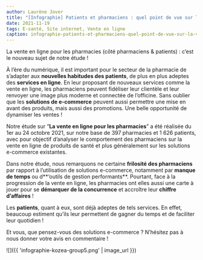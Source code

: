 ```yaml
---
author: Laurène Jover
title: "[Infographie] Patients et pharmaciens : quel point de vue sur la vente en ligne ?"
date: 2021-11-19
tags: E-santé, Site internet, Vente en ligne
caption: infographie-patients-et-pharmaciens-quel-point-de-vue-sur-la-vente-en-ligne.webp
---
```


La vente en ligne pour les pharmacies (côté pharmaciens & patients) : c’est le nouveau sujet de notre étude !

À l’ère du numérique, il est important pour le secteur de la pharmacie de s’adapter aux **nouvelles habitudes des patients**, de plus en plus adeptes des **services en ligne**. En leur proposant de nouveaux services comme la vente en ligne, les pharmaciens peuvent fidéliser leur clientèle et leur renvoyer une image plus moderne et connectée de l’officine. Sans oublier que les **solutions de e-commerce** peuvent aussi permettre une mise en avant des produits, mais aussi des promotions. Une belle opportunité de dynamiser les ventes !

Notre étude sur “**La vente en ligne pour les pharmacies**” a été réalisée du 1er au 24 octobre 2021, sur notre base de 397 pharmacies et 1 626 patients, avec pour objectif d’analyser le comportement des pharmaciens sur la vente en ligne de produits de santé et plus généralement sur les solutions e-commerce existantes.

Dans notre étude, nous remarquons ne certaine **frilosité des pharmaciens** par rapport à l’utilisation de solutions e-commerce, notamment par **manque de temps** ou d**‘outils de gestion performants**. Pourtant, face à la progression de la vente en ligne, les pharmacies ont elles aussi une carte à jouer pour se **démarquer de la concurrence** et accroître leur **chiffre d’affaires** !

Les **patients**, quant à eux, sont déjà adeptes de tels services. En effet, beaucoup estiment qu’ils leur permettent de gagner du temps et de faciliter leur quotidien !

Et vous, que pensez-vous des solutions e-commerce ? N’hésitez pas à nous donner votre avis en commentaire !

![]({{ 'infographie-kozea-group5.png' | image_url }})
